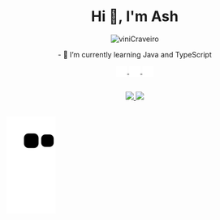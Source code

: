 <h1 align="center">Hi 👋, I'm Ash</h1>
<p align="center"> <img src="https://komarev.com/ghpvc/?username=viniCraveiro&label=Profile%20views&color=0e75b6&style=flat" alt="viniCraveiro"/> </p>
<p align="center">
- 🌱 I’m currently learning Java and TypeScript

</p>

<div align="center">
<a href="https://www.instagram.com/vinicraveiro" target="_blank"><img align="center" alt="Instagram" width="22px" src="https://github.com/Aakarsh-B/trying-repos/blob/master/insta.svg" />
<a href="https://twitter.com/vinicraveiro" target="_blank"><img align="center" alt="Twitter" width="22px" src="https://github.com/Aakarsh-B/trying-repos/blob/master/twitter.svg" />
<a href="https://www.linkedin.com/in/viniciuscraveiro/" target="_blank"><img align="center" alt="LinkedIn" width="22px" src="https://github.com/Aakarsh-B/trying-repos/blob/master/linkedin.svg" />
</div>

 ##
<p align="center">
<a href="https://github.com/viniCraveiro">
  <img height="180em" src="https://github-readme-stats-eight-theta.vercel.app/api?username=viniCraveiro&show_icons=true&theme=algolia&include_all_commits=true&count_private=true"/>
  <img height="180em" src="https://github-readme-stats-eight-theta.vercel.app/api/top-langs/?username=viniCraveiro&layout=compact&langs_count=8&theme=algolia"/>
</a>
 
 ##
  ![Snake animation](https://github.com/rafaballerini/rafaballerini/blob/output/github-contribution-grid-snake.svg)
